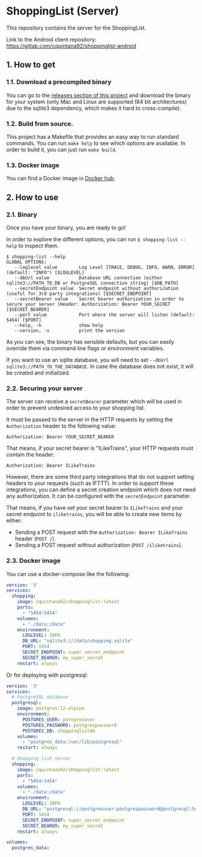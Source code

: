 # ShoppingList (Server)

This repository contains the server for the ShoppingList.

Link to the Android client repository: https://gitlab.com/cquintana92/shoppinglist-android

## 1. How to get

### 1.1. Download a precompiled binary
You can go to the [releases section of this project](https://gitlab.com/cquintana92/shoppinglist-server/-/releases) and download the binary for your system (only Mac and Linux are supported (64 bit architectures) due to the sqlite3 dependency, which makes it hard to cross-compile).

### 1.2. Build from source.
This project has a Makefile that provides an easy way to run standard commands. You can run `make help` to see which options are available.
In order to build it, you can just run `make build`.

### 1.3. Docker image
You can find a Docker image in [Docker hub](https://hub.docker.com/r/cquintana92/shoppinglist).

## 2. How to use

### 2.1. Binary
Once you have your binary, you are ready to go!

In order to explore the different options, you can run `$ shopping-list --help` to inspect them.

```
$ shopping-list --help
GLOBAL OPTIONS:
   --loglevel value        Log Level [TRACE, DEBUG, INFO, WARN, ERROR] (default: "INFO") [$LOGLEVEL]
   --dbUrl value           Database URL connection (either sqlite3://PATH_TO_DB or PostgreSQL connection string) [$DB_PATH]
   --secretEndpoint value  Secret endpoint without authorization (useful for 3rd party integrations) [$SECRET_ENDPOINT]
   --secretBearer value    Secret bearer authorization in order to secure your server (Header: Authorization: Bearer YOUR_SECRET [$SECRET_BEARER]
   --port value            Port where the server will listen (default: 5454) [$PORT]
   --help, -h              show help
   --version, -v           print the version
```

As you can see, the binary has sensible defaults, but you can easily override them via command line flags or environment variables.

If you want to use an sqlite database, you will need to set `--dbUrl sqlite3://PATH_TO_THE_DATABASE`. In case the database does not exist, it will be created and initialized.

### 2.2. Securing your server

The server can receive a `secretBearer` parameter which will be used in order to prevent undesired access to your shopping list.

It must be passed to the server in the HTTP requests by setting the `Authorization` header to the following value:

```
Authorization: Bearer YOUR_SECRET_BEARER
```

That means, if your secret bearer is "ILikeTrains", your HTTP requests must contain the header:

```
Authorization: Bearer ILikeTrains
```

However, there are some third party integrations that do not support setting headers to your requests (such as IFTTT). In order to support these integrations, you can define a secret creation endpoint which does not need any authorization. It can be configured with the `secretEndpoint` parameter. 

That means, if you have set your secret bearer to `ILikeTrains` and your secret endpoint to `iliketrains`, you will be able to create new items by either:

- Sending a POST request with the `Authorization: Bearer ILikeTrains` header (`POST /`).
- Sending a POST request without authorization (`POST /iliketrains`).
 

### 2.3. Docker image
You can use a docker-compose like the following:

```yaml
version: '3'
services:
  shopping:
    image: cquintana92/shoppinglist:latest
    ports:
      - "5454:5454"
    volumes:
      - "./data:/data"
    environment:
      LOGLEVEL: INFO
      DB_URL: "sqlite3:///data/shopping.sqlite"
      PORT: 5454
      SECRET_ENDPOINT: super_secret_endpoint
      SECRET_BEARER: my_super_secret
    restart: always
```

Or for deploying with postgresql:

```yaml
version: '3'
services:
  # PostgreSQL database
  postgresql:
    image: postgres:12-alpine
    environment:
      POSTGRES_USER: postgresuser
      POSTGRES_PASSWORD: postgrespassword
      POSTGRES_DB: shoppinglistdb
    volumes:
      - "postgres_data:/var/lib/postgresql"
    restart: always

  # Shopping list server
  shopping:
    image: cquintana92/shoppinglist:latest
    ports:
      - "5454:5454"
    volumes:
      - "./data:/data"
    environment:
      LOGLEVEL: INFO
      DB_URL: "postgresql://postgresuser:postgrespassword@postgresql:5432/shoppinglistdb?sslmode=disable"
      PORT: 5454
      SECRET_ENDPOINT: super_secret_endpoint
      SECRET_BEARER: my_super_secret
    restart: always

volumes:
  postgres_data:
```

